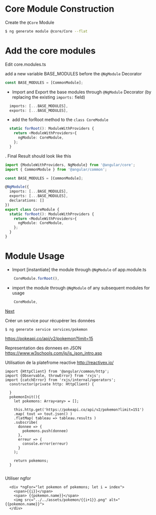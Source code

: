 # Core Module Construction

Create the `@Core` Module

```bash
$ ng generate module @core/Core --flat
```

# Add the core modules

Edit core.modules.ts

add a new variable BASE_MODULES before the `@NgModule` Decorator 

```Typescript
const BASE_MODULES = [CommonModule];
```

* Import and Export the base modules through `@NgModule` Decorator
(by replacing the existing `imports:` field)

```Typescript
  imports: [...BASE_MODULES],
  exports: [...BASE_MODULES],
```

* add the forRoot method to the `class CoreModule`

```Typescript
  static forRoot(): ModuleWithProviders {
    return <ModuleWithProviders>{
      ngModule: CoreModule,
    };
  }

```

. Final Result should look like this

```Typescript
import {ModuleWithProviders, NgModule} from '@angular/core';
import { CommonModule } from '@angular/common';

const BASE_MODULES = [CommonModule];

@NgModule({
  imports: [...BASE_MODULES],
  exports: [...BASE_MODULES],
  declarations: []
})
export class CoreModule {
  static forRoot(): ModuleWithProviders {
    return <ModuleWithProviders>{
      ngModule: CoreModule,
    };
  }
}
```

# Module Usage

* Import [instantiate] the module through `@NgModule` of app.module.ts

```Typescript
    CoreModule.forRoot(),
```

* import the module through `@NgModule` of any subsequent modules for usage

```Typescript
    CoreModule,
```

[Next](NB.md)



Créer un service pour récupérer les données

```
$ ng generate service services/pokemon
```

https://pokeapi.co/api/v2/pokemon?limit=15

Representation des donnees en JSON
https://www.w3schools.com/js/js_json_intro.asp

Utilisation de la platefrome reactive
http://reactivex.io/

```
import {HttpClient} from '@angular/common/http';
import {Observable, throwError} from 'rxjs';
import {catchError} from 'rxjs/internal/operators';
  constructor(private http: HttpClient) {

  }
  pokemonInit(){
    let pokemons: Array<any> = [];

    this.http.get('https://pokeapi.co/api/v2/pokemon?limit=151')
    .map( tout => tout.json() )
    .flatMap( tableau => tableau.results )
    .subscribe(
      donnee => {
        pokemons.push(donnee)
      },
      erreur => {
        console.error(erreur)
      }
    );

    return pokemons;
  }
 
```

Utiliser ngfor

```
  <div *ngFor="let pokemon of pokemons; let i = index">
    <span>{{i}}</span>
    <span> {{pokemon.name}}</span>
    <img src="../../assets/pokemon/{{i+1}}.png" alt="{{pokemon.name}}">
  </div>
```
